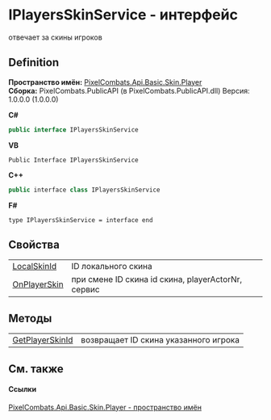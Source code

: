 # IPlayersSkinService - интерфейс


отвечает за скины игроков



## Definition
**Пространство имён:** <a href="82ec6d66-5ac4-f377-ad0d-18d688e6deaf">PixelCombats.Api.Basic.Skin.Player</a>  
**Сборка:** PixelCombats.PublicAPI (в PixelCombats.PublicAPI.dll) Версия: 1.0.0.0 (1.0.0.0)

**C#**
``` C#
public interface IPlayersSkinService
```
**VB**
``` VB
Public Interface IPlayersSkinService
```
**C++**
``` C++
public interface class IPlayersSkinService
```
**F#**
``` F#
type IPlayersSkinService = interface end
```



## Свойства
<table>
<tr>
<td><a href="9bb98be1-b9bb-7e60-01d8-eb2024341105">LocalSkinId</a></td>
<td>ID локального скина</td></tr>
<tr>
<td><a href="4c0e0fa8-fea0-4000-00ca-6395bd165cf8">OnPlayerSkin</a></td>
<td>при смене ID скина id скина, playerActorNr, сервис</td></tr>
</table>

## Методы
<table>
<tr>
<td><a href="ac01db8b-921a-a1a5-60d2-6680dffc38a8">GetPlayerSkinId</a></td>
<td>возвращает ID скина указанного игрока</td></tr>
</table>

## См. также


#### Ссылки
<a href="82ec6d66-5ac4-f377-ad0d-18d688e6deaf">PixelCombats.Api.Basic.Skin.Player - пространство имён</a>  
